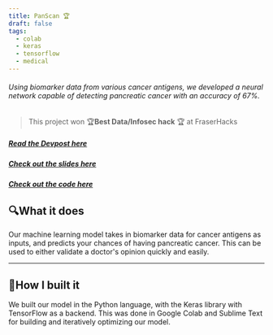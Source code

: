 ```yaml
---
title: PanScan 🏆
draft: false
tags:
  - colab
  - keras
  - tensorflow
  - medical
---
```


###### Using biomarker data from various cancer antigens, we developed a neural network capable of detecting pancreatic cancer with an accuracy of 67%.

>This project won 🏆**Best Data/Infosec hack** 🏆 at FraserHacks

##### [Read the Devpost here](https://devpost.com/software/machine-learning-to-detect-pancreatic-cancer-with-biomarkers)

##### [Check out the slides here](https://docs.google.com/presentation/d/1i1r5nsW92kSE8QWyye7PYGn-tQzjyfK1SZgLT2n6FwY/edit?usp=sharing)

##### [Check out the code here](https://colab.research.google.com/drive/1Cy-yt3rZRd_9cu4y_TMZkdA3h9FWTWAi)


## 🔍What it does
Our machine learning model takes in biomarker data for cancer antigens as inputs, and predicts your chances of having pancreatic cancer. This can be used to either validate a doctor's opinion quickly and easily.

---

## 🔨How I built it
We built our model in the Python language, with the Keras library with TensorFlow as a backend. This was done in Google Colab and Sublime Text for building and iteratively optimizing our model. 
